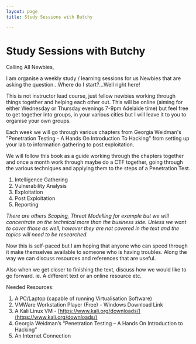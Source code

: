 ```yaml
---
layout: page
title: Study Sessions with Butchy

---
```

# Study Sessions with Butchy

Calling All Newbies,

I am organise a weekly study / learning sessions for us Newbies that are asking the question...Where do I start?...Well right here!

This is not instructor lead course, just fellow newbies working through things together and helping each other out. This will be online (aiming for either Wednesday or Thursday evenings 7-9pm Adelaide time) but feel free to get together into groups, in your various cities but I will leave it to you to organise your own groups.

Each week we will go through various chapters from Georgia Weidman's "Penetration Testing - A Hands On Introduction To Hacking" from setting up your lab to information gathering to post exploitation. 

We will follow this book as a guide working through the chapters together and once a month work through maybe do a CTF together, going through the various techniques and applying them to the steps of a Penetration Test.

1. Intelligence Gathering
2. Vulnerability Analysis
3. Exploitation
4. Post Exploitation
5. Reporting

*There are others Scoping, Threat Modelling for example but we will concentrate on the technical more than the business side. Unless we want to cover those as well, however they are not covered in the text and the topics will need to be researched.*

Now this is self-paced but I am hoping that anyone who can speed through it make themselves available to someone who is having troubles. Along the way we can discuss resources and references that are useful. 

Also when we get closer to finishing the text, discuss how we would like to go forward. ie. A different text or an online resource etc.

Needed Resources:
1. A PC/Laptop (capable of running Virtualisation Software)
2. VMWare Workstation Player (Free) – Windows Download Link 
3. A Kali Linux VM - [https://www.kali.org/downloads/](https://www.kali.org/downloads/)
4. Georgia Weidman’s “Penetration Testing – A Hands On Introduction to Hacking”
5. An Internet Connection
